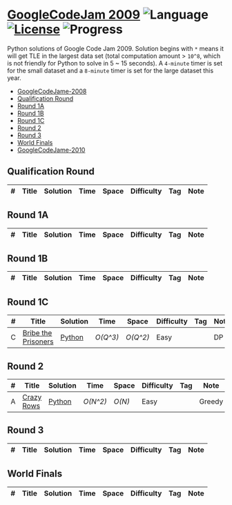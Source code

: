 # [GoogleCodeJam 2009](https://codingcompetitions.withgoogle.com/codejam/archive/2009) ![Language](https://img.shields.io/badge/language-Python-orange.svg) [![License](https://img.shields.io/badge/license-MIT-blue.svg)](./LICENSE) ![Progress](https://img.shields.io/badge/progress-2%20%2F%2026-ff69b4.svg)

Python solutions of Google Code Jam 2009. Solution begins with `*` means it will get TLE in the largest data set (total computation amount > `10^8`, which is not friendly for Python to solve in 5 ~ 15 seconds). A `4-minute` timer is set for the small dataset and a `8-minute` timer is set for the large dataset this year.

* [GoogleCodeJame-2008](https://github.com/kamyu104/GoogleCodeJam-2008)
* [Qualification Round](https://github.com/kamyu104/GoogleCodeJam-2009#qualification-round)
* [Round 1A](https://github.com/kamyu104/GoogleCodeJam-2009#round-1a)
* [Round 1B](https://github.com/kamyu104/GoogleCodeJam-2009#round-1b)
* [Round 1C](https://github.com/kamyu104/GoogleCodeJam-2009#round-1c)
* [Round 2](https://github.com/kamyu104/GoogleCodeJam-2009#round-2)
* [Round 3](https://github.com/kamyu104/GoogleCodeJam-2009#round-3)
* [World Finals](https://github.com/kamyu104/GoogleCodeJam-2009#world-finals)
* [GoogleCodeJame-2010](https://github.com/kamyu104/GoogleCodeJam-2010)

## Qualification Round
| # | Title | Solution | Time | Space | Difficulty | Tag | Note |
|---| ----- | -------- | ---- | ----- | ---------- | --- | ---- |

## Round 1A
| # | Title | Solution | Time | Space | Difficulty | Tag | Note |
|---| ----- | -------- | ---- | ----- | ---------- | --- | ---- |

## Round 1B
| # | Title | Solution | Time | Space | Difficulty | Tag | Note |
|---| ----- | -------- | ---- | ----- | ---------- | --- | ---- |

## Round 1C
| # | Title | Solution | Time | Space | Difficulty | Tag | Note |
|---| ----- | -------- | ---- | ----- | ---------- | --- | ---- |
|C| [Bribe the Prisoners](https://code.google.com/codejam/contest/189252/dashboard#s=p2&a=2)| [Python](./Round%201C/bribe-the-prisoners.py)| _O(Q^3)_ | _O(Q^2)_ | Easy | | DP |

## Round 2
| # | Title | Solution | Time | Space | Difficulty | Tag | Note |
|---| ----- | -------- | ---- | ----- | ---------- | --- | ---- |
|A| [Crazy Rows](https://code.google.com/codejam/contest/204113/dashboard#s=p0&a=0)| [Python](./Round%202/crazy-rows.py)| _O(N^2)_ | _O(N)_ | Easy | | Greedy |

## Round 3
| # | Title | Solution | Time | Space | Difficulty | Tag | Note |
|---| ----- | -------- | ---- | ----- | ---------- | --- | ---- |

## World Finals

| # | Title | Solution | Time | Space | Difficulty | Tag | Note |
|---| ----- | -------- | ---- | ----- | ---------- | --- | ---- |
